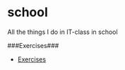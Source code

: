 school
======

All the things I do in IT-class in school

###Exercises###
* [Exercises](Info/src/aufgaben.md)
